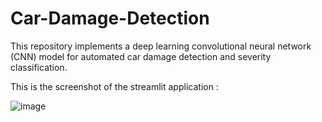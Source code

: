 # Car-Damage-Detection
This repository implements a deep learning convolutional neural network (CNN) model for automated car damage detection and severity classification. 

This is the screenshot of the streamlit application :

![image](https://github.com/SiddharthV147/Car-Damage-Detection/assets/113883699/78c80188-ef5e-469e-8710-eddd0ec7085a)
